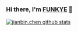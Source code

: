 ### Hi there, I'm [FUNKYE](https://blog.funkye.icu/) 👋

[![jianbin.chen github stats](https://github-readme-stats.vercel.app/api?username=a364176773)](https://blog.funkye.icu/)
